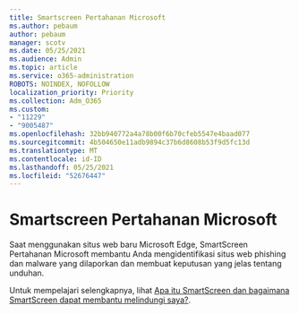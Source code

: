 ```yaml
---
title: Smartscreen Pertahanan Microsoft
ms.author: pebaum
author: pebaum
manager: scotv
ms.date: 05/25/2021
ms.audience: Admin
ms.topic: article
ms.service: o365-administration
ROBOTS: NOINDEX, NOFOLLOW
localization_priority: Priority
ms.collection: Adm_O365
ms.custom:
- "11229"
- "9005487"
ms.openlocfilehash: 32bb940772a4a78b00f6b70cfeb5547e4baad077
ms.sourcegitcommit: 4b504650e11adb9894c37b6d8608b53f9d5fc13d
ms.translationtype: MT
ms.contentlocale: id-ID
ms.lasthandoff: 05/25/2021
ms.locfileid: "52676447"
---
```

# <a name="microsoft-defender-smartscreen"></a>Smartscreen Pertahanan Microsoft

Saat menggunakan situs web baru Microsoft Edge, SmartScreen Pertahanan Microsoft membantu Anda mengidentifikasi situs web phishing dan malware yang dilaporkan dan membuat keputusan yang jelas tentang unduhan.

Untuk mempelajari selengkapnya, lihat [Apa itu SmartScreen dan bagaimana SmartScreen dapat membantu melindungi saya?](https://support.microsoft.com/microsoft-edge/what-is-smartscreen-and-how-can-it-help-protect-me-1c9a874a-6826-be5e-45b1-67fa445a74c8).

